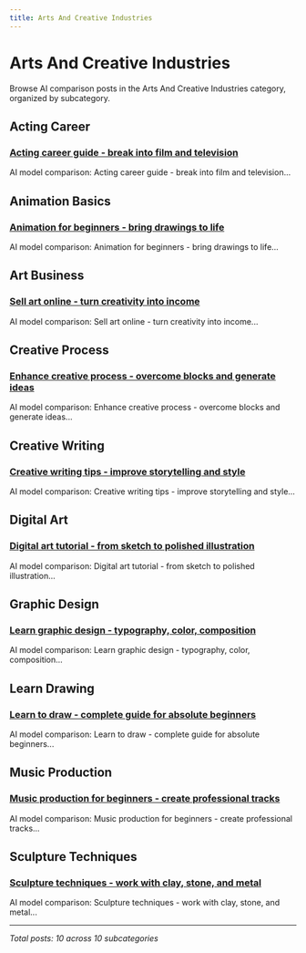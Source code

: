 ```yaml
---
title: Arts And Creative Industries
---
```


# Arts And Creative Industries

Browse AI comparison posts in the Arts And Creative Industries category, organized by subcategory.

## Acting Career

### [Acting career guide - break into film and television](acting-career/chatgpt-vs-deepseek-vs-grok-acting-career-7315.md)

AI model comparison: Acting career guide - break into film and television...

## Animation Basics

### [Animation for beginners - bring drawings to life](animation-basics/chatgpt-vs-deepseek-vs-mistral-animation-basics-3492.md)

AI model comparison: Animation for beginners - bring drawings to life...

## Art Business

### [Sell art online - turn creativity into income](art-business/chatgpt-vs-claude-vs-gemini-art-business-5778.md)

AI model comparison: Sell art online - turn creativity into income...

## Creative Process

### [Enhance creative process - overcome blocks and generate ideas](creative-process/chatgpt-vs-deepseek-vs-gemini-creative-process-2294.md)

AI model comparison: Enhance creative process - overcome blocks and generate ideas...

## Creative Writing

### [Creative writing tips - improve storytelling and style](creative-writing/claude-vs-grok-vs-mistral-creative-writing-8174.md)

AI model comparison: Creative writing tips - improve storytelling and style...

## Digital Art

### [Digital art tutorial - from sketch to polished illustration](digital-art/chatgpt-vs-deepseek-vs-grok-digital-art-3791.md)

AI model comparison: Digital art tutorial - from sketch to polished illustration...

## Graphic Design

### [Learn graphic design - typography, color, composition](graphic-design/chatgpt-vs-gemini-vs-mistral-graphic-design-3945.md)

AI model comparison: Learn graphic design - typography, color, composition...

## Learn Drawing

### [Learn to draw - complete guide for absolute beginners](learn-drawing/chatgpt-vs-claude-vs-deepseek-learn-drawing-6880.md)

AI model comparison: Learn to draw - complete guide for absolute beginners...

## Music Production

### [Music production for beginners - create professional tracks](music-production/claude-vs-deepseek-vs-gemini-music-production-7304.md)

AI model comparison: Music production for beginners - create professional tracks...

## Sculpture Techniques

### [Sculpture techniques - work with clay, stone, and metal](sculpture-techniques/deepseek-vs-gemini-vs-grok-sculpture-techniques-7599.md)

AI model comparison: Sculpture techniques - work with clay, stone, and metal...

---

*Total posts: 10 across 10 subcategories*
